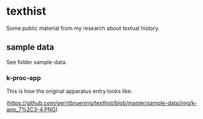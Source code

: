 # texthist

Some public material from my research about textual history. 

## sample data
See folder sample-data.

### k-proc-app
This is how the original apparatus entry looks like:

(https://github.com/gerritbruening/texthist/blob/master/sample-data/img/k-app_7%2C3-4.PNG)